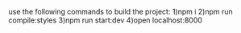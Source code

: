 use the following commands to build the project: 
1)npm i
2)npm run compile:styles
3)npm run start:dev
4)open localhost:8000